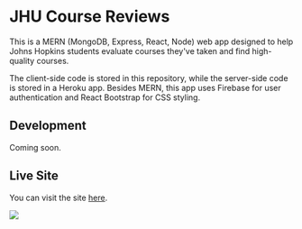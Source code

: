 # JHU Course Reviews
This is a MERN (MongoDB, Express, React, Node) web app designed to help Johns Hopkins students evaluate courses they've taken and find high-quality courses. 

The client-side code is stored in this repository, while the server-side code is stored in a Heroku app. Besides MERN, this app uses Firebase for user authentication and React Bootstrap for CSS styling.

## Development
Coming soon.

## Live Site
You can visit the site [here](https://jhureviews.com/).

![](/preview.png)
